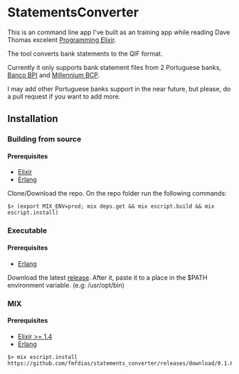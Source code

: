 # StatementsConverter

This is an command line app I've built as an training app while reading Dave Thomas excelent [Programming Elixir](https://pragprog.com/book/elixir13/programming-elixir-1-3).

The tool converts bank statements to the QIF format.

Currently it only supports bank statement files from 2 Portuguese banks, [Banco BPI](https://www.bancobpi.pt) and [Millennium BCP](https://www.millenniumbcp.pt).

I may add other Portuguese banks support in the near future, but please, do a pull request if you want to add more.

## Installation

### Building from source

#### Prerequisites

* [Elixir](https://elixir-lang.org/install.html)
* [Erlang](https://elixir-lang.org/install.html#installing-erlang)

Clone/Download the repo. On the repo folder run the following commands:

```
$> (export MIX_ENV=prod; mix deps.get && mix escript.build && mix escript.install)
```

### Executable

#### Prerequisites

* [Erlang](https://elixir-lang.org/install.html#installing-erlang)

Download the latest [release](https://github.com/fmfdias/statements_converter/releases/latest).
After it, paste it to a place in the $PATH environment variable. (e.g: /usr/opt/bin)

### MIX

#### Prerequisites

* [Elixir >= 1.4](https://elixir-lang.org/install.html)
* [Erlang](https://elixir-lang.org/install.html#installing-erlang)

```
$> mix escript.install https://github.com/fmfdias/statements_converter/releases/download/0.1.6/statements_converter
```
